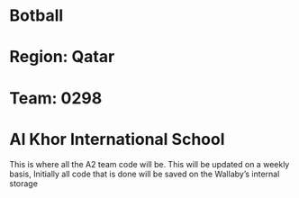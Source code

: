 # Botball
# Region: Qatar
# Team: 0298
#     Al Khor International School
This is where all the A2 team code will be.
This will be updated on a weekly basis, 
Initially all code that is done will be saved on the Wallaby’s internal storage
